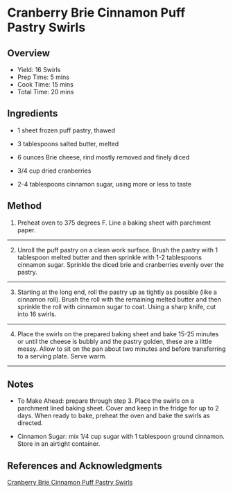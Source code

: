 # Cranberry Brie Cinnamon Puff Pastry Swirls

## Overview

- Yield: 16 Swirls
- Prep Time: 5 mins
- Cook Time: 15 mins
- Total Time: 20 mins

## Ingredients

- 1 sheet frozen puff pastry, thawed

- 3 tablespoons salted butter, melted

- 6 ounces Brie cheese, rind mostly removed and finely diced

- 3/4 cup dried cranberries

- 2-4 tablespoons cinnamon sugar, using more or less to taste

## Method

1. Preheat oven to 375 degrees F. Line a baking sheet with parchment paper.
---

2. Unroll the puff pastry on a clean work surface. Brush the pastry with 1 tablespoon melted butter and then sprinkle with 1-2 tablespoons cinnamon sugar. Sprinkle the diced brie and cranberries evenly over the pastry.
---

3. Starting at the long end, roll the pastry up as tightly as possible (like a cinnamon roll). Brush the roll with the remaining melted butter and then sprinkle the roll with cinnamon sugar to coat. Using a sharp knife, cut into 16 swirls.
---

4. Place the swirls on the prepared baking sheet and bake 15-25 minutes or until the cheese is bubbly and the pastry golden, these are a little messy. Allow to sit on the pan about two minutes and before transferring to a serving plate. Serve warm.
---

## Notes

- To Make Ahead: prepare through step 3. Place the swirls on a parchment lined baking sheet. Cover and keep in the fridge for up to 2 days. When ready to bake, preheat the oven and bake the swirls as directed.

- Cinnamon Sugar: mix 1/4 cup sugar with 1 tablespoon ground cinnamon. Store in an airtight container.

## References and Acknowledgments

[Cranberry Brie Cinnamon Puff Pastry Swirls](https://www.halfbakedharvest.com/idiot-proof-5-ingredient-cranberry-brie-cinnamon-sugar-puff-pastry-swirls/#bo-recipe)
